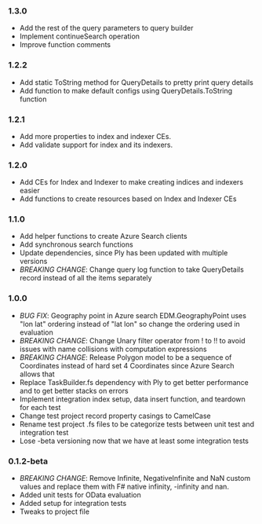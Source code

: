 ### 1.3.0

- Add the rest of the query parameters to query builder
- Implement continueSearch operation
- Improve function comments

### 1.2.2

- Add static ToString method for QueryDetails to pretty print query details
- Add function to make default configs using QueryDetails.ToString function

### 1.2.1

- Add more properties to index and indexer CEs.
- Add validate support for index and its indexers.

### 1.2.0

- Add CEs for Index and Indexer to make creating indices and indexers easier
- Add functions to create resources based on Index and Indexer CEs


### 1.1.0

- Add helper functions to create Azure Search clients
- Add synchronous search functions
- Update dependencies, since Ply has been updated with multiple versions
- *BREAKING CHANGE*: Change query log function to take QueryDetails record instead of all the items separately


### 1.0.0

- *BUG FIX*: Geography point in Azure search EDM.GeographyPoint uses "lon lat" ordering instead of "lat lon" so change the ordering used in evaluation
- *BREAKING CHANGE*: Change Unary filter operator from ! to !! to avoid issues with name collisions with computation expressions
- *BREAKING CHANGE*: Release Polygon model to be a sequence of Coordinates instead of hard set 4 Coordinates since Azure Search allows that
- Replace TaskBuilder.fs dependency with Ply to get better performance and to get better stacks on errors
- Implement integration index setup, data insert function, and teardown for each test
- Change test project record property casings to CamelCase
- Rename test project .fs files to be categorize tests between unit test and integration test
- Lose -beta versioning now that we have at least some integration tests


### 0.1.2-beta

- *BREAKING CHANGE*: Remove Infinite, NegativeInfinite and NaN custom values and replace them with F# native infinity, -infinity and nan.
- Added unit tests for OData evaluation
- Added setup for integration tests
- Tweaks to project file